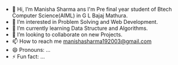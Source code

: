 - 👋 Hi, I’m Manisha Sharma ans I'm Pre final year student of Btech Computer Science(AIML) in G L Bajaj Mathura.
- 👀 I’m interested in Problem Solving and Web Development.
- 🌱 I’m currently learning Data Structure and Algorithms.
- 💞️ I’m looking to collaborate on new Projects.
- 📫 How to reach me manishasharma192003@gmail.com
- 😄 Pronouns: ...
- ⚡ Fun fact: ... 

<!---
manishasharma2/manishasharma2 is a ✨ special ✨ repository because its `README.md` (this file) appears on your GitHub profile.
You can click the Preview link to take a look at your changes.
--->
